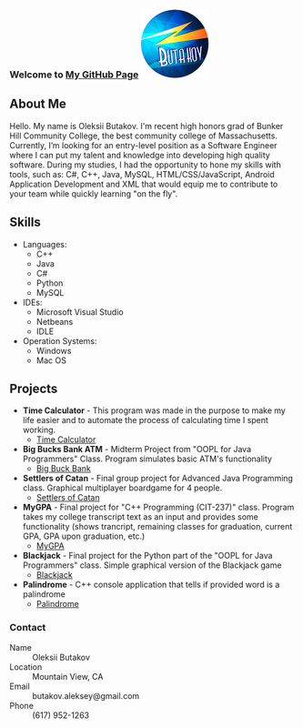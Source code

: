 


### Welcome to [My GitHub Page](https://github.com/abutakov)  ![Logo](https://github.com/abutakov/abutakov.github.io/blob/master/images/logo.png?raw=true)

## About Me 
Hello. My name is Oleksii Butakov. I'm recent high honors grad of Bunker Hill Community College, the best community college of Massachusetts. Currently, I’m looking for an entry-level position as a Software Engineer where I can put my talent and knowledge into developing high quality software. 
During my studies, I had the opportunity to hone my skills with tools, such as: C#, C++, Java, MySQL, HTML/CSS/JavaScript, Android Application Development and XML that would equip me to contribute to your team while quickly learning "on the fly".

## Skills 
* Languages:
  - C++
  - Java 
  - C# 
  - Python
  - MySQL
* IDEs:
  - Microsoft Visual Studio 
  - Netbeans 
  - IDLE
* Operation Systems: 
  - Windows
  - Mac OS 

## Projects 

* **Time Calculator** - This program was made in the purpose to make my life easier and to automate the process of calculating time I spent working.
  - [Time Calculator](https://github.com/abutakov/TimeWorkedCalculator---1.1)
* **Big Bucks Bank ATM** - Midterm Project from "OOPL for Java Programmers" Class. Program simulates basic ATM's functionality
  - [Big Buck Bank](https://github.com/abutakov/Big-Bucks-Bank)
* **Settlers of Catan** - Final group project for Advanced Java Programming class. Graphical multiplayer boardgame for 4 people.
  - [Settlers of Catan](https://github.com/Amali24/SettlersOfCatan)
* **MyGPA** - Final project for "C++ Programming (CIT-237)" class. Program takes my college transcript text as an input and provides some  functionality (shows trancript, remaining classes for graduation, current GPA, GPA upon graduation, etc.) 
  - [MyGPA](https://github.com/abutakov/MyGPA)
* **Blackjack** - Final project for the Python part of the "OOPL for Java Programmers" class. Simple graphical version of the Blackjack game
  - [Blackjack](https://github.com/abutakov/Blackjack-TkInter)
* **Palindrome** - C++ console application that tells if provided word is a palindrome
  - [Palindrome](https://github.com/abutakov/Palindrome)

### Contact

<dl>
<dt>Name</dt>
<dd>Oleksii Butakov</dd>
<dt>Location</dt>
<dd>Mountain View, CA</dd>
<dt>Email</dt>
<dd>butakov.aleksey@gmail.com</dd>
<dt>Phone</dt>
<dd>(617) 952-1263</dd>
</dl>


